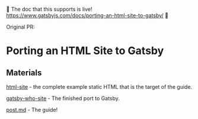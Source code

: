 🚨 The doc that this supports is live! https://www.gatsbyjs.com/docs/porting-an-html-site-to-gatsby/ 🚨

Original PR: 

# Porting an HTML Site to Gatsby
## Materials

[html-site](html-site) - the complete example static HTML that is the target of the guide.

[gatsby-who-site](gatsby-who-site) - The finished port to Gatsby.

[post.md](post.md) - The guide!
